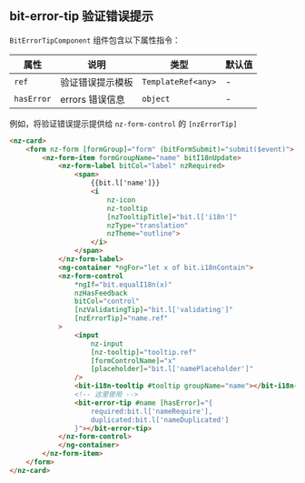 ## bit-error-tip 验证错误提示

`BitErrorTipComponent` 组件包含以下属性指令：

| 属性       | 说明             | 类型               | 默认值 |
| ---------- | ---------------- | ------------------ | ------ |
| `ref`      | 验证错误提示模板 | `TemplateRef<any>` | -      |
| `hasError` | errors 错误信息  | `object`           | -      |


例如，将验证错误提示提供给 `nz-form-control` 的 `[nzErrorTip]`

```html
<nz-card>
    <form nz-form [formGroup]="form" (bitFormSubmit)="submit($event)">
        <nz-form-item formGroupName="name" bitI18nUpdate>
            <nz-form-label bitCol="label" nzRequired>
                <span>
                    {{bit.l['name']}}
                    <i 
                        nz-icon
                        nz-tooltip
                        [nzTooltipTitle]="bit.l['i18n']"
                        nzType="translation"
                        nzTheme="outline">
                    </i>
                </span>
            </nz-form-label>
            <ng-container *ngFor="let x of bit.i18nContain">
            <nz-form-control 
                *ngIf="bit.equalI18n(x)"
                nzHasFeedback
                bitCol="control"
                [nzValidatingTip]="bit.l['validating']"
                [nzErrorTip]="name.ref"
            >
                <input 
                    nz-input
                    [nz-tooltip]="tooltip.ref"
                    [formControlName]="x"
                    [placeholder]="bit.l['namePlaceholder']"
                />
                <bit-i18n-tooltip #tooltip groupName="name"></bit-i18n-tooltip>
                <!-- 这里使用 -->
                <bit-error-tip #name [hasError]="{
                    required:bit.l['nameRequire'],
                    duplicated:bit.l['nameDuplicated']
                }"></bit-error-tip>
            </nz-form-control>
            </ng-container>
        </nz-form-item>
    </form>
</nz-card>
```